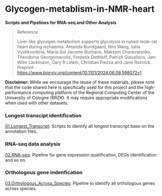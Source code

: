 # Glycogen-metablism-in-NMR-heart
**Scripts and Pipelines for RNA-seq and Other Analysis**

>Reference
>
>Liver-like glycogen metabolism supports glycolysis in naked mole-rat heart during ischaemia. Amanda Bundgaard, Nini Wang, Iuliia Vyshkvorkina, Maria Sol Jacome Burbano, Maksym Cherevatenko, Theodoros Georgomanolis, Frederik Dethloff, Patrick Giavalisco, Jan-Wilm Lackmann, Gary R Lewin, Christian Frezza and Jane Reznick.
>Preprint: https://www.biorxiv.org/content/10.1101/2024.06.09.598072v1

**Disclaimer:** While we encourage the reuse of these materials, please note that the code shared here is specifically used for this project and the high-performance computing platform of the Regional Computing Center of the University of Cologne (RRZK). It may require appropriate modifications when used with other datasets.

### Longest transcipt identification
[01.Longest_Transcript](https://github.com/NiniWang/Glycogen-metablism-in-NMR-heart/tree/main/01.Longest_Transcript): Scripts to identify all longest transcript base on the annotation files.

### RNA-seq data analysis
[02.RNA-seq](https://github.com/NiniWang/Glycogen-metablism-in-NMR-heart/tree/main/02.RNA-seq): Pipeline for gene expression quatification, DEGs identification and so on.

### Orthologous gene indenfication
[03.Orthologous_Across_Species](https://github.com/NiniWang/Glycogen-metablism-in-NMR-heart/tree/main/03.Orthologous_Across_Species): Pipeline to identify all orthologous genes across species.
